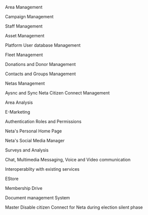 
Area Management

Campaign Management

Staff Management

Asset Management

Platform User database Management

Fleet Management

Donations and Donor Management

Contacts and Groups Management

Netas Management

Aysnc and Sync Neta Citizen Connect Management

Area Analysis

E-Marketing

Authentication Roles and Permissions

Neta's Personal Home Page

Neta's Social Media Manager

Surveys and Analysis

Chat, Multimedia Messaging, Voice and Video communication

Interoperablity with existing services

EStore

Membership Drive

Document management System

Master Disable citizen Connect for Neta during election silent phase

